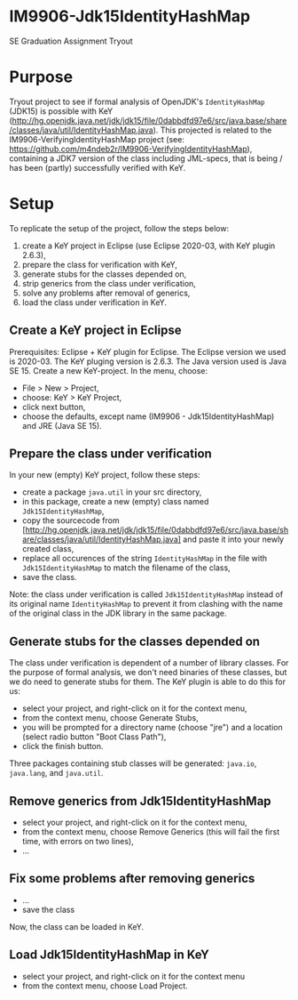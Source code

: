 # IM9906-Jdk15IdentityHashMap
SE Graduation Assignment Tryout

# Purpose
Tryout project to see if formal analysis of OpenJDK's `IdentityHashMap` (JDK15) is possible with KeY  (http://hg.openjdk.java.net/jdk/jdk15/file/0dabbdfd97e6/src/java.base/share/classes/java/util/IdentityHashMap.java).
This projected is related to the IM9906-VerifyingIdentityHashMap project (see: https://github.com/m4ndeb2r/IM9906-VerifyingIdentityHashMap), containing a JDK7 version of the class including JML-specs, that is being / has been (partly) successfully verified with KeY.

# Setup
To replicate the setup of the project, follow the steps below:
1. create a KeY project in Eclipse (use Eclipse 2020-03, with KeY plugin 2.6.3),
1. prepare the class for verification with KeY,
1. generate stubs for the classes depended on,
1. strip generics from the class under verification,
1. solve any problems after removal of generics,
1. load the class under verification in KeY.

## Create a KeY project in Eclipse
Prerequisites: Eclipse + KeY plugin for Eclipse. The Eclipse version we used is 2020-03. The KeY pluging version is 2.6.3. The Java version used is Java SE 15.
Create a new KeY-project. In the menu, choose:
* File > New > Project,
* choose: KeY > KeY Project,
* click next button,
* choose the defaults, except name (IM9906 - Jdk15IdentityHashMap) and JRE (Java SE 15).

## Prepare the class under verification
In your new (empty) KeY project, follow these steps:
* create a package `java.util` in your src directory,
* in this package, create a new (empty) class named `Jdk15IdentityHashMap`,
* copy the sourcecode from [http://hg.openjdk.java.net/jdk/jdk15/file/0dabbdfd97e6/src/java.base/share/classes/java/util/IdentityHashMap.java] and paste it into your newly created class,
* replace all occurences of the string `IdentityHashMap` in the file with `Jdk15IdentityHashMap` to match the filename of the class,
* save the class.

Note: the class under verification is called `Jdk15IdentityHashMap` instead of its original name `IdentityHashMap` to prevent it from clashing with the name of the original class in the JDK library in the same package.

## Generate stubs for the classes depended on
The class under verification is dependent of a number of library classes. For the purpose of formal analysis, we don't need binaries of these classes, but we do need to generate stubs for them. The KeY plugin is able to do this for us:
* select your project, and right-click on it for the context menu,
* from the context menu, choose Generate Stubs,
* you will be prompted for a directory name (choose "jre") and a location (select radio button "Boot Class Path"),
* click the finish button.

Three packages containing stub classes will be generated: `java.io`, `java.lang`, and `java.util`.

## Remove generics from Jdk15IdentityHashMap
* select your project, and right-click on it for the context menu,
* from the context menu, choose Remove Generics (this will fail the first time, with errors on two lines),
* ...

## Fix some problems after removing generics
* ...
* save the class

Now, the class can be loaded in KeY. 

## Load Jdk15IdentityHashMap in KeY
* select your project, and right-click on it for the context menu
* from the context menu, choose Load Project.

